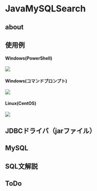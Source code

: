 # JavaMySQLSearch

## about

## 使用例
#### Windows(PowerShell)
<img src="https://raw.githubusercontent.com/halucc/JavaMySQLSearch/master/image/search01.png">


#### Windows(コマンドプロンプト)
<img src="https://raw.githubusercontent.com/halucc/JavaMySQLSearch/master/image/search03.png">

#### Linux(CentOS)
<img src="https://raw.githubusercontent.com/halucc/JavaMySQLSearch/master/image/search02.png">

## JDBCドライバ（jarファイル）

## MySQL

## SQL文解説

## ToDo

